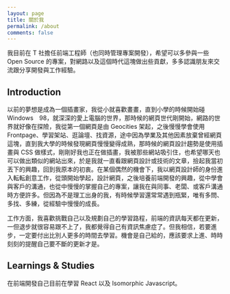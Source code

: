 ```yaml
---
layout: page
title: 關於我
permalink: /about
comments: false
---
```


我目前在 T 社擔任前端工程師（也同時管理專案開發），希望可以多參與一些 Open Source 的專案，對網路以及這個時代這塊做出些貢獻，多多認識朋友來交流跟分享開發與工作經驗。

## Introduction
以前的夢想是成為一個插畫家，我從小就喜歡畫畫，直到小學的時候開始碰 Windows　98，就深深的愛上電腦的世界，那時候的網頁世代剛開始，網路的世界就好像在探險，我從第一個網頁是由 Geocities 架起，之後慢慢學會使用 Frontpage、學習架站、逛論壇、找資源，途中因為學業及其他因素放棄曾經網頁這塊，直到我大學的時候發現網頁慢慢變得成熟，那時候的網頁設計趨勢是使用插畫與 CSS 做樣式，剛剛好我也正在做插畫，我被那些網站吸引住，也希望哪天也可以做出類似的網站出來，於是我就一直看跟網頁設計或技術的文章，撿起我當初丟下的興趣，回到我原本的初衷。在某個偶然的機會下，我以網頁設計師的身份進入転転創意工作，從頭開始學起，設計網頁，之後培養前端開發的興趣，從中學會與客戶的溝通，也從中慢慢的掌握自己的專案，讓我在與同事、老闆、或客戶溝通時方便許多。但因為不是理工出身的我，有時候學習還常常遇到瓶緊，唯有多問、多找、多練，從經驗中慢慢的成長。

工作方面，我喜歡挑戰自己以及規劃自己的學習路程，前端的資訊每天都在更新，一但退步就很容易跟不上了，我都覺得自己有資訊焦慮症了。但我相信，若要進步，一定要付出比別人更多的時間去學習。機會是自己給的，應該要求上進、時時刻刻的提醒自己要不斷的更新才是。

## Learnings & Studies
在前端開發自己目前在學習 React 以及 Isomorphic Javascript。

